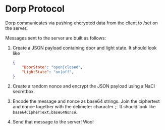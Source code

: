 # Dorp Protocol

Dorp communicates via pushing encrypted data from the client to /set on the server.

Messages sent to the server are built as follows:

1. Create a JSON payload containing door and light state. It should look like

    ```json
    {
        "DoorState": "open|closed",
        "LightState": "on|off",
    }
    ```

2. Create a random nonce and encrypt the JSON payload using a NaCl secretbox.

3. Encode the message and nonce as base64 strings. Join the ciphertext and nonce together with the delimeter character `;`. It should look like `base64CipherText;base64Nonce`.

4. Send that message to the server! Woo!
